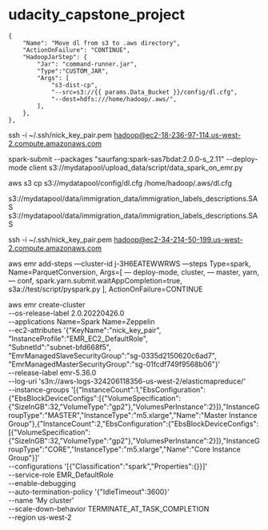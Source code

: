 # udacity_capstone_project


    {
        "Name": "Move dl from s3 to .aws directory",
        "ActionOnFailure": "CONTINUE",
        "HadoopJarStep": {
            "Jar": "command-runner.jar",
            "Type":"CUSTOM_JAR",
            "Args": [
                "s3-dist-cp",
                "--src=s3://{{ params.Data_Bucket }}/config/dl.cfg",
                "--dest=hdfs:///home/hadoop/.aws/",
            ],
        },
    },
ssh -i ~/.ssh/nick_key_pair.pem hadoop@ec2-18-236-97-114.us-west-2.compute.amazonaws.com

spark-submit --packages "saurfang:spark-sas7bdat:2.0.0-s_2.11" --deploy-mode client s3://mydatapool/upload_data/script/data_spark_on_emr.py


aws s3 cp s3://mydatapool/config/dl.cfg /home/hadoop/.aws/dl.cfg

s3://mydatapool/data/immigration_data/immigration_labels_descriptions.SAS
s3://mydatapool/data/immigration_data/immigration_labels_descriptions.SAS


ssh -i ~/.ssh/nick_key_pair.pem hadoop@ec2-34-214-50-199.us-west-2.compute.amazonaws.com


aws emr add-steps —cluster-id j-3H6EATEWWRWS 
                  —steps Type=spark,
                  Name=ParquetConversion,
                  Args=[ — deploy-mode,
                           cluster, 
                         — master,
                           yarn, 
                         — conf,
                           spark.yarn.submit.waitAppCompletion=true,
                           s3a://test/script/pyspark.py
                        ],
                   ActionOnFailure=CONTINUE


aws emr create-cluster \
        --os-release-label 2.0.20220426.0 \
        --applications Name=Spark Name=Zeppelin \
        --ec2-attributes '{"KeyName":"nick_key_pair",\
                           "InstanceProfile":"EMR_EC2_DefaultRole",\
                           "SubnetId":"subnet-bfd668f5",\
                           "EmrManagedSlaveSecurityGroup":"sg-0335d2150620c6ad7",\
                           "EmrManagedMasterSecurityGroup":"sg-01fcdf749f9568b06"}'\
        --release-label emr-5.36.0 \
        --log-uri 's3n://aws-logs-324206118356-us-west-2/elasticmapreduce/' \
        --instance-groups '[{"InstanceCount":1,"EbsConfiguration":{"EbsBlockDeviceConfigs":[{"VolumeSpecification":{"SizeInGB":32,"VolumeType":"gp2"},"VolumesPerInstance":2}]},"InstanceGroupType":"MASTER","InstanceType":"m5.xlarge","Name":"Master Instance Group"},{"InstanceCount":2,"EbsConfiguration":{"EbsBlockDeviceConfigs":[{"VolumeSpecification":{"SizeInGB":32,"VolumeType":"gp2"},"VolumesPerInstance":2}]},"InstanceGroupType":"CORE","InstanceType":"m5.xlarge","Name":"Core Instance Group"}]' \
        --configurations '[{"Classification":"spark","Properties":{}}]' \
        --service-role EMR_DefaultRole \
        --enable-debugging \
        --auto-termination-policy '{"IdleTimeout":3600}' \
        --name 'My cluster' \
        --scale-down-behavior TERMINATE_AT_TASK_COMPLETION \
        --region us-west-2